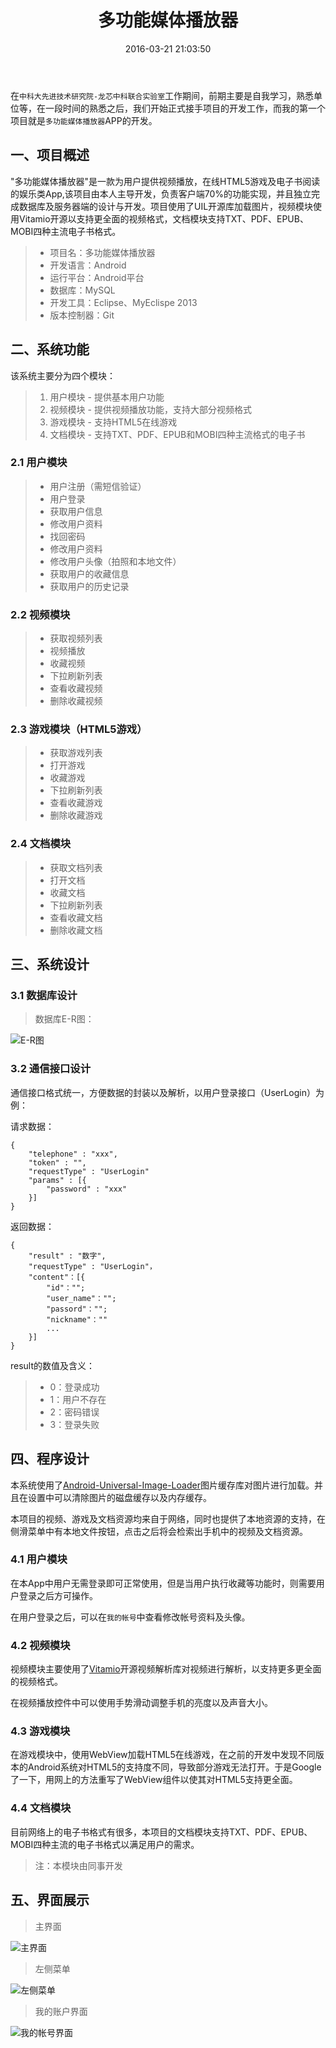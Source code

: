 ﻿---
title: 多功能媒体播放器
comments: true
date: 2016-03-21 21:03:50
update: 2016-03-21 21:03:50
categories: 作品集
tags: ['Android','我的作品','播放器','HTML5']
---

在`中科大先进技术研究院-龙芯中科联合实验室`工作期间，前期主要是自我学习，熟悉单位等，在一段时间的熟悉之后，我们开始正式接手项目的开发工作，而我的第一个项目就是`多功能媒体播放器`APP的开发。

<!-- more -->

## 一、项目概述

"多功能媒体播放器"是一款为用户提供视频播放，在线HTML5游戏及电子书阅读的娱乐类App,该项目由本人主导开发，负责客户端70%的功能实现，并且独立完成数据库及服务器端的设计与开发。项目使用了UIL开源库加载图片，视频模块使用Vitamio开源以支持更全面的视频格式，文档模块支持TXT、PDF、EPUB、MOBI四种主流电子书格式。

> * 项目名：多功能媒体播放器
> * 开发语言：Android
> * 运行平台：Android平台
> * 数据库：MySQL
> * 开发工具：Eclipse、MyEclispe 2013
> * 版本控制器：Git

## 二、系统功能

该系统主要分为四个模块：

> 1. 用户模块 - 提供基本用户功能
> 2. 视频模块 - 提供视频播放功能，支持大部分视频格式
> 3. 游戏模块 - 支持HTML5在线游戏
> 4. 文档模块 - 支持TXT、PDF、EPUB和MOBI四种主流格式的电子书

### 2.1 用户模块

> * 用户注册（需短信验证）
> * 用户登录
> * 获取用户信息
> * 修改用户资料
> * 找回密码
> * 修改用户资料
> * 修改用户头像（拍照和本地文件）
> * 获取用户的收藏信息
> * 获取用户的历史记录

### 2.2 视频模块

> * 获取视频列表
> * 视频播放
> * 收藏视频
> * 下拉刷新列表
> * 查看收藏视频
> * 删除收藏视频

### 2.3 游戏模块（HTML5游戏）

> * 获取游戏列表
> * 打开游戏
> * 收藏游戏
> * 下拉刷新列表
> * 查看收藏游戏
> * 删除收藏游戏

### 2.4 文档模块

> * 获取文档列表
> * 打开文档
> * 收藏文档
> * 下拉刷新列表
> * 查看收藏文档
> * 删除收藏文档

## 三、系统设计

### 3.1 数据库设计

> 数据库E-R图：

![E-R图](http://7xrnl9.com1.z0.glb.clouddn.com/image%2Fmulti-media-player%2Fdatabse-E-R.png)

### 3.2 通信接口设计

通信接口格式统一，方便数据的封装以及解析，以用户登录接口（UserLogin）为例：

请求数据：

```
{
	"telephone" : "xxx",
	"token" : "",
	"requestType" : "UserLogin"
	"params" : [{
	    "password" : "xxx"
	}]
}
```

返回数据：

```
{
	"result" : "数字",
	"requestType" : "UserLogin"，
	"content"：[{
	    "id"："";
	    "user_name"："";
	    "passord"："";
	    "nickname"：""
	    ...
	}]
}
```

result的数值及含义：

> * 0：登录成功
> * 1：用户不存在
> * 2：密码错误
> * 3：登录失败

## 四、程序设计

本系统使用了[Android-Universal-Image-Loader](https://github.com/nostra13/Android-Universal-Image-Loader)图片缓存库对图片进行加载。并且在设置中可以清除图片的磁盘缓存以及内存缓存。

本项目的视频、游戏及文档资源均来自于网络，同时也提供了本地资源的支持，在侧滑菜单中有本地文件按钮，点击之后将会检索出手机中的视频及文档资源。

### 4.1 用户模块

在本App中用户无需登录即可正常使用，但是当用户执行收藏等功能时，则需要用户登录之后方可操作。

在用户登录之后，可以在`我的帐号`中查看修改帐号资料及头像。

### 4.2 视频模块

视频模块主要使用了[Vitamio](https://github.com/yixia/VitamioBundle)开源视频解析库对视频进行解析，以支持更多更全面的视频格式。

在视频播放控件中可以使用手势滑动调整手机的亮度以及声音大小。

### 4.3 游戏模块

在游戏模块中，使用WebView加载HTML5在线游戏，在之前的开发中发现不同版本的Android系统对HTML5的支持度不同，导致部分游戏无法打开。于是Google了一下，用网上的方法重写了WebView组件以使其对HTML5支持更全面。

### 4.4 文档模块

目前网络上的电子书格式有很多，本项目的文档模块支持TXT、PDF、EPUB、MOBI四种主流的电子书格式以满足用户的需求。

> 注：本模块由同事开发

## 五、界面展示

> 主界面

![主界面](http://7xrnl9.com1.z0.glb.clouddn.com/image%2Fmulti-media-player%2Fmarket-main.png)

> 左侧菜单

![左侧菜单](http://7xrnl9.com1.z0.glb.clouddn.com/image%2Fmulti-media-player%2Fleft-menu.png)

> 我的账户界面

![我的帐号界面](http://7xrnl9.com1.z0.glb.clouddn.com/image%2Fmulti-media-player%2Faccount.png)

